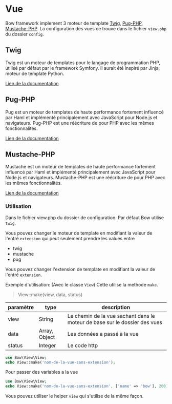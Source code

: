 # Vue

Bow framework implement 3 moteur de template <a href="">Twig</a>, <a href="">Pug-PHP</a>, <a href="">Mustache-PHP</a>.
La configuration des vues ce trouve dans le fichier `view.php` du dossier `config`.

## Twig

Twig est un moteur de templates pour le langage de programmation PHP, utilisé par défaut par le framework Symfony. 
Il aurait été inspiré par Jinja, moteur de template Python.

[Lien de la documentation](https://twig.symfony.com/ 'Lien de la documentation')

## Pug-PHP

Pug est un moteur de templates de haute performance fortement influencé par Haml et implémenté principalement avec JavaScript pour Node.js et navigateurs.
Pug-PHP est une réécriture de pour PHP avec les mêmes fonctionnalités.

[Lien de la documentation](https://pugjs.org/language 'Lien de la documentation')

## Mustache-PHP

Mustache est un moteur de templates de haute performance fortement influencé par Haml et implémenté principalement avec JavaScript pour Node.js et navigateurs.
Mustache-PHP est une réécriture de pour PHP avec les mêmes fonctionnalités.

[Lien de la documentation](https://github.com/bobthecow/mustache.php/wiki/Mustache-Tags 'Lien de la documentation')

### Utilisation

Dans le fichier view.php du dossier de configuration. Par défaut Bow utilise `twig`.

Vous pouvez changer le moteur de template en modifiant la valeur de l'entré `extension` qui peut seulement prendre les values entre
- twig
- mustache
- pug

Vous pouvez changer l'extension de template en modifiant la valeur de l'entré `extension`.

Exemple d'utilisation: (Avec le classe `View`)
Cette utilise la methode `make`.

> View::make(view, data, status)

| paramètre | type | description|
|-----------|------|------------|
| view      | String| Le chemin de la vue sachant dans le moteur de base sur le dossier des vues|
| data      | Array, Object| Les données a passé à la vue|
| status    | Integer | Le code http|

```php
use Bow\View\View;
echo View::make('nom-de-la-vue-sans-extension');
```

Pour passer des variables a la vue
```php
use Bow\View\View;
echo View::make('nom-de-la-vue-sans-extension', ['name' => 'bow'], 200);
```

Vous pouvez utiliser le helper `view` qui s'utilise de la même façon.